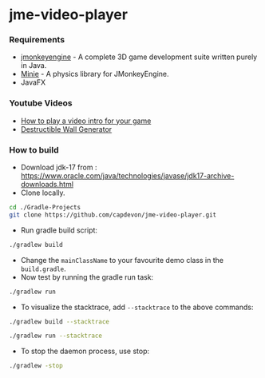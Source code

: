 # jme-video-player

### Requirements
- [jmonkeyengine](https://github.com/jMonkeyEngine/jmonkeyengine) - A complete 3D game development suite written purely in Java.
- [Minie](https://github.com/stephengold/Minie) - A physics library for JMonkeyEngine.
- JavaFX

### Youtube Videos
- [How to play a video intro for your game](https://youtu.be/5lwIorg5tbM)
- [Destructible Wall Generator](https://www.youtube.com/watch?v=Vp7nPncpZqs)

### How to build 
- Download jdk-17 from : 
https://www.oracle.com/java/technologies/javase/jdk17-archive-downloads.html
- Clone locally.
```bash
cd ./Gradle-Projects
git clone https://github.com/capdevon/jme-video-player.git
```
- Run gradle build script:
```bash
./gradlew build
```
- Change the `mainClassName` to your favourite demo class in the `build.gradle`.
- Now test by running the gradle run task:
```bash
./gradlew run
```
- To visualize the stacktrace, add `--stacktrace` to the above commands:
```bash
./gradlew build --stacktrace
```
```bash
./gradlew run --stacktrace
```
- To stop the daemon process, use stop:
```bash
./gradlew -stop
```
